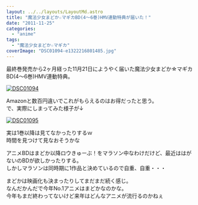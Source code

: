 ```yaml
---
layout: ../../layouts/LayoutMd.astro
title: "魔法少女まどか☆マギカBD(4～6巻)HMV連動特典が届いた！"
date: "2011-11-25"
categories: 
  - "anime"
tags: 
  - "魔法少女まどか☆マギカ"
coverImage: "DSC01094-e1322216801485.jpg"
---
```


最終巻発売から2ヶ月経った11月21日にようやく届いた魔法少女まどか☆マギカBD(4～6巻)HMV連動特典。

[![](images/DSC01094-e1322216801485.jpg "DSC01094")](//mizuka123.net/wp-content/uploads/2011/11/DSC01094.jpg)

Amazonと数百円違いでこれがもらえるのはお得だったと思う。  
で、実際にしまってみた様子が↓

[![](images/DSC01095.jpg "DSC01095")](//mizuka123.net/wp-content/uploads/2011/11/DSC01095.jpg)

実は1巻以降は見てなかったりするｗ  
時間を見つけて見なおそうかな

アニメBDはまどか以降ロウきゅーぶ！をマラソン中なわけだけど、最近ははがないのBDが欲しかったりする。  
しかしマラソンは同時期に1作品と決めているので自重、自重・・・

まどかは映画化も決まったりしてまだまだ続く感じ。  
なんだかんだで今年No.1アニメはまどかなのかな。  
今年もまだ終わってないけど来年はどんなアニメが流行るのかねぇ
